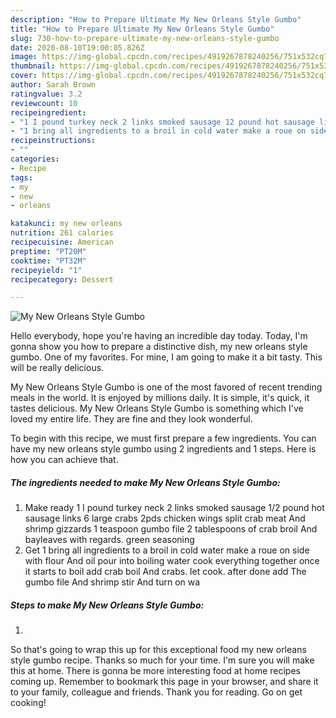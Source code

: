 ```yaml
---
description: "How to Prepare Ultimate My New Orleans Style Gumbo"
title: "How to Prepare Ultimate My New Orleans Style Gumbo"
slug: 730-how-to-prepare-ultimate-my-new-orleans-style-gumbo
date: 2020-08-10T19:00:05.826Z
image: https://img-global.cpcdn.com/recipes/4919267878240256/751x532cq70/my-new-orleans-style-gumbo-recipe-main-photo.jpg
thumbnail: https://img-global.cpcdn.com/recipes/4919267878240256/751x532cq70/my-new-orleans-style-gumbo-recipe-main-photo.jpg
cover: https://img-global.cpcdn.com/recipes/4919267878240256/751x532cq70/my-new-orleans-style-gumbo-recipe-main-photo.jpg
author: Sarah Brown
ratingvalue: 3.2
reviewcount: 10
recipeingredient:
- "1 I pound turkey neck 2 links smoked sausage 12 pound hot sausage links 6 large crabs 2pds chicken wings split crab meat And shrimp gizzards 1 teaspoon gumbo file 2 tablespoons  of crab broil And bayleaves with regards  green seasoning"
- "1 bring all ingredients to a broil in cold water make a roue on side with flour And oil pour into boiling water cook everything together once it starts to boil add crab boil And crabs  let cook  after done add The gumbo file And shrimp stir And turn on wa"
recipeinstructions:
- ""
categories:
- Recipe
tags:
- my
- new
- orleans

katakunci: my new orleans 
nutrition: 261 calories
recipecuisine: American
preptime: "PT20M"
cooktime: "PT32M"
recipeyield: "1"
recipecategory: Dessert

---
```



![My New Orleans Style Gumbo](https://img-global.cpcdn.com/recipes/4919267878240256/751x532cq70/my-new-orleans-style-gumbo-recipe-main-photo.jpg)

Hello everybody, hope you're having an incredible day today. Today, I'm gonna show you how to prepare a distinctive dish, my new orleans style gumbo. One of my favorites. For mine, I am going to make it a bit tasty. This will be really delicious.

My New Orleans Style Gumbo is one of the most favored of recent trending meals in the world. It is enjoyed by millions daily. It is simple, it's quick, it tastes delicious. My New Orleans Style Gumbo is something which I've loved my entire life. They are fine and they look wonderful.




To begin with this recipe, we must first prepare a few ingredients. You can have my new orleans style gumbo using 2 ingredients and 1 steps. Here is how you can achieve that.

<!--inarticleads1-->

##### The ingredients needed to make My New Orleans Style Gumbo:

1. Make ready 1 I pound turkey neck 2 links smoked sausage 1/2 pound hot sausage links 6 large crabs 2pds chicken wings split crab meat And shrimp gizzards 1 teaspoon gumbo file 2 tablespoons  of crab broil And bayleaves with regards.  green seasoning
1. Get 1 bring all ingredients to a broil in cold water make a roue on side with flour And oil pour into boiling water cook everything together once it starts to boil add crab boil And crabs.  let cook.  after done add The gumbo file And shrimp stir And turn on wa




<!--inarticleads2-->

##### Steps to make My New Orleans Style Gumbo:

1. 




So that's going to wrap this up for this exceptional food my new orleans style gumbo recipe. Thanks so much for your time. I'm sure you will make this at home. There is gonna be more interesting food at home recipes coming up. Remember to bookmark this page in your browser, and share it to your family, colleague and friends. Thank you for reading. Go on get cooking!
